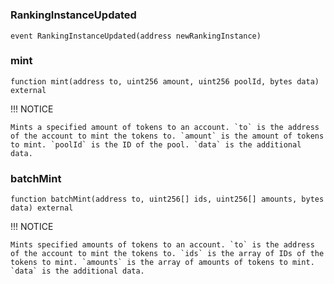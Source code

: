 
# 

###  RankingInstanceUpdated

```solidity
event RankingInstanceUpdated(address newRankingInstance)
```

###  mint

```solidity
function mint(address to, uint256 amount, uint256 poolId, bytes data) external
```

!!! NOTICE

	Mints a specified amount of tokens to an account. `to` is the address of the account to mint the tokens to. `amount` is the amount of tokens to mint. `poolId` is the ID of the pool. `data` is the additional data.

###  batchMint

```solidity
function batchMint(address to, uint256[] ids, uint256[] amounts, bytes data) external
```

!!! NOTICE

	Mints specified amounts of tokens to an account. `to` is the address of the account to mint the tokens to. `ids` is the array of IDs of the tokens to mint. `amounts` is the array of amounts of tokens to mint. `data` is the additional data.

<!--CONTRACT_END-->

